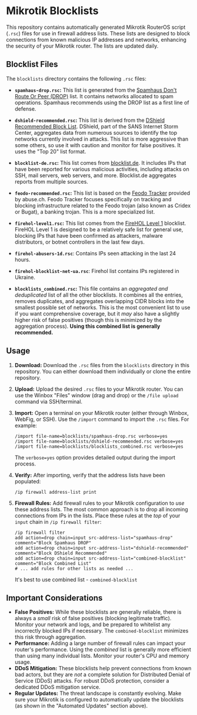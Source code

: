 # Mikrotik Blocklists

This repository contains automatically generated Mikrotik RouterOS script (`.rsc`) files for use in firewall address lists.  These lists are designed to block connections from known malicious IP addresses and networks, enhancing the security of your Mikrotik router.  The lists are updated daily.

## Blocklist Files

The `blocklists` directory contains the following `.rsc` files:

*   **`spamhaus-drop.rsc`:**  This list is generated from the [Spamhaus Don't Route Or Peer (DROP)](https://www.spamhaus.org/drop/) list.  It contains networks allocated to spam operations.  Spamhaus recommends using the DROP list as a first line of defense.

*   **`dshield-recommended.rsc`:**  This list is derived from the [DShield Recommended Block List](https://www.dshield.org/block.txt).  DShield, part of the SANS Internet Storm Center, aggregates data from numerous sources to identify the top networks currently involved in attacks. This list is more aggressive than some others, so use it with caution and monitor for false positives.  It uses the "Top 20" list format.

*   **`blocklist-de.rsc`:**  This list comes from [blocklist.de](https://www.blocklist.de/). It includes IPs that have been reported for various malicious activities, including attacks on SSH, mail servers, web servers, and more.  Blocklist.de aggregates reports from multiple sources.

*   **`feodo-recommended.rsc`:** This list is based on the [Feodo Tracker](https://feodotracker.abuse.ch/blocklist/) provided by abuse.ch. Feodo Tracker focuses specifically on tracking and blocking infrastructure related to the Feodo trojan (also known as Cridex or Bugat), a banking trojan.  This is a more specialized list.

*   **`firehol-level1.rsc`:**  This list comes from the [FireHOL Level 1](https://iplists.firehol.org/?ipset=firehol_level1) blocklist.  FireHOL Level 1 is designed to be a relatively safe list for general use, blocking IPs that have been confirmed as attackers, malware distributors, or botnet controllers in the last few days.

*  **`firehol-abusers-1d.rsc`**: Contains IPs seen attacking in the last 24 hours.

*  **`firehol-blocklist-net-ua.rsc`**: Firehol list contains IPs registered in Ukraine.

*   **`blocklists_combined.rsc`:** This file contains an *aggregated and deduplicated* list of all the other blocklists.  It combines all the entries, removes duplicates, and aggregates overlapping CIDR blocks into the smallest possible set of networks.  This is the most convenient list to use if you want comprehensive coverage, but it *may* also have a slightly higher risk of false positives (though this is minimized by the aggregation process).  **Using this combined list is generally recommended.**

## Usage

1.  **Download:** Download the `.rsc` files from the `blocklists` directory in this repository.  You can either download them individually or clone the entire repository.

2.  **Upload:** Upload the desired `.rsc` files to your Mikrotik router.  You can use the Winbox "Files" window (drag and drop) or the `/file upload` command via SSH/terminal.

3.  **Import:**  Open a terminal on your Mikrotik router (either through Winbox, WebFig, or SSH).  Use the `/import` command to import the `.rsc` files.  For example:

    ```routeros
    /import file-name=blocklists/spamhaus-drop.rsc verbose=yes
    /import file-name=blocklists/dshield-recommended.rsc verbose=yes
    /import file-name=blocklists/blocklists_combined.rsc verbose=yes
    ```

    The `verbose=yes` option provides detailed output during the import process.

4.  **Verify:**  After importing, verify that the address lists have been populated:

    ```routeros
    /ip firewall address-list print
    ```

5.  **Firewall Rules:**  Add firewall rules to your Mikrotik configuration to *use* these address lists.  The most common approach is to drop all incoming connections from IPs in the lists.  Place these rules at the *top* of your `input` chain in `/ip firewall filter`:

    ```routeros
    /ip firewall filter
    add action=drop chain=input src-address-list="spamhaus-drop" comment="Block Spamhaus DROP"
    add action=drop chain=input src-address-list="dshield-recommended" comment="Block DShield Recommended"
    add action=drop chain=input src-address-list="combined-blocklist" comment="Block Combined List"
    # ... add rules for other lists as needed ...
    ```
    It's best to use combined list - `combined-blocklist`

## Important Considerations

*   **False Positives:** While these blocklists are generally reliable, there is always a *small* risk of false positives (blocking legitimate traffic).  Monitor your network and logs, and be prepared to whitelist any incorrectly blocked IPs if necessary. The `combined-blocklist` minimizes this risk through aggregation.
*   **Performance:**  Adding a large number of firewall rules can impact your router's performance.  Using the *combined* list is generally more efficient than using many individual lists.  Monitor your router's CPU and memory usage.
*   **DDoS Mitigation:** These blocklists help prevent connections from known bad actors, but they are *not* a complete solution for Distributed Denial of Service (DDoS) attacks.  For robust DDoS protection, consider a dedicated DDoS mitigation service.
*   **Regular Updates:**  The threat landscape is constantly evolving.  Make sure your Mikrotik is configured to automatically update the blocklists (as shown in the "Automated Updates" section above).

